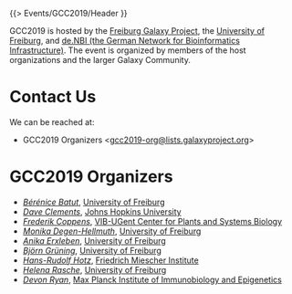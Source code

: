 {{> Events/GCC2019/Header }}

GCC2019 is hosted by the [Freiburg Galaxy Project](http://www.bioinf.uni-freiburg.de/Galaxy/), the [University of Freiburg](http://www.uni-freiburg.de/), and [de.NBI (the German Network for Bioinformatics Infrastructure)](https://www.denbi.de/).  The event is organized by members of the host organizations and the larger Galaxy Community.

# Contact Us

We can be reached at:

* GCC2019 Organizers &lt;gcc2019-org@lists.galaxyproject.org&gt;

# GCC2019 Organizers

* *[Bérénice Batut](http://research.bebatut.fr/)*, [University of Freiburg](https://www.uni-freiburg.de/)
* *[Dave Clements](/src/people/dave-clements/index.md)*, [Johns Hopkins University](https://jhu.edu/)
* *[Frederik Coppens](https://www.psb.ugent.be/lab-members-and-alumni-frcop)*, [VIB-UGent Center for Plants and Systems Biology](https://www.psb.ugent.be/)
* *[Monika Degen-Hellmuth](https://portal.uni-freiburg.de/iif/institut/Personen/direktor/sekretariat)*, [University of Freiburg](https://www.uni-freiburg.de/)
* *[Anika Erxleben](https://github.com/erxleben)*, [University of Freiburg](https://www.uni-freiburg.de/)
* *[Björn Grüning](/src/people/bjoern-gruening/index.md)*, [University of Freiburg](https://www.uni-freiburg.de/)
* *[Hans-Rudolf Hotz](/src/people/hansrudolf-hotz/index.md)*, [Friedrich Miescher Institute](http://www.fmi.ch/)
* *[Helena Rasche](/src/people/helena-rasche/index.md)*, [University of Freiburg](https://www.uni-freiburg.de/)
* *[Devon Ryan](https://www.researchgate.net/profile/Devon_Ryan)*, [Max Planck Institute of Immunobiology and Epigenetics](https://www.ie-freiburg.mpg.de/)
